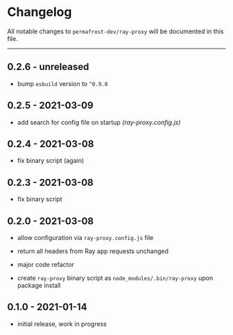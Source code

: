# Changelog

All notable changes to `permafrost-dev/ray-proxy` will be documented in this file.

---

## 0.2.6 - unreleased

- bump `esbuild` version to `^0.9.0`

## 0.2.5 - 2021-03-09

- add search for config file on startup _(ray-proxy.config.js)_

## 0.2.4 - 2021-03-08

- fix binary script (again)

## 0.2.3 - 2021-03-08

- fix binary script

## 0.2.0 - 2021-03-08

- allow configuration via `ray-proxy.config.js` file

- return all headers from Ray app requests unchanged

- major code refactor

- create `ray-proxy` binary script as `node_modules/.bin/ray-proxy` upon package install

## 0.1.0 - 2021-01-14

- initial release, work in progress
